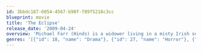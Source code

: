 ```yaml
---
id: 3bbdc187-6054-4567-b90f-f89f5218c3cc
blueprint: movie
title: 'The Eclipse'
release_date: '2009-04-24'
overview: 'Michael Farr (Hinds) is a widower living in a misty Irish seaside town who is struggling to adjust to his new role as the sole caretaker of his two children. Still reeling from the death of his wife, he has been plagued by terrifying apparitions. When he volunteers at a local literary festival, he finds himself drawn to Lena Morelle (Hjejle), an empathetic author of supernatural fiction (Hjelje). While Lena tries to help Michael with the mystery of his nightmarish visions, she must contend with problems of her own—she’s being jealously pursued by a self-obsessed novelist (Quinn), her one-time lover. As the three adults’ lives converge, the turbulence of the phantom world will soon have nothing on that of the living.'
genres: '[{"id": 18, "name": "Drama"}, {"id": 27, "name": "Horror"}, {"id": 10749, "name": "Romance"}]'
---
```

